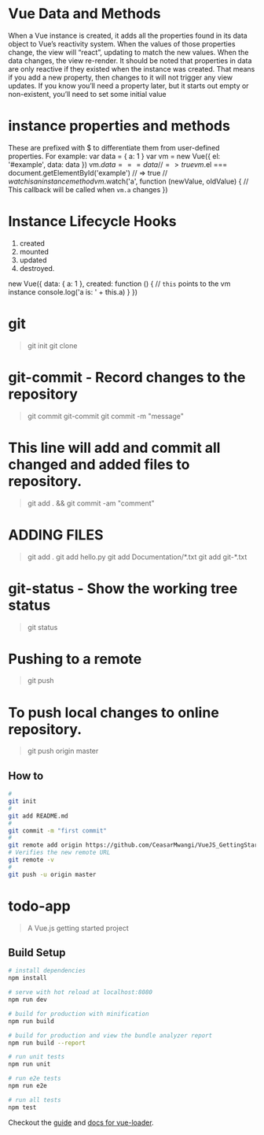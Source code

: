 
Vue Data and Methods
===============================
When a Vue instance is created, it adds all the properties found in its data object to Vue’s reactivity system. 
When the values of those properties change, the view will “react”, updating to match the new values.
When the data changes, the view re-render. 
It should be noted that properties in data are only reactive if they existed when the instance was created. 
That means if you add a new property, then changes to it will not trigger any view updates. 
If you know you’ll need a property later, but it starts out empty or non-existent, you’ll need to set some initial value



instance properties and methods
==============================
These are prefixed with $ to differentiate them from user-defined properties. For example:
var data = { a: 1 }
var vm = new Vue({
  el: '#example',
  data: data
})
vm.$data === data // => true
vm.$el === document.getElementById('example') // => true
// $watch is an instance method
vm.$watch('a', function (newValue, oldValue) {
  // This callback will be called when `vm.a` changes
})




Instance Lifecycle Hooks
==============================
1. created
2. mounted
3. updated
4. destroyed.

new Vue({
  data: {
    a: 1
  },
  created: function () {
    // `this` points to the vm instance
    console.log('a is: ' + this.a)
  }
})


# git
>git init
>git clone

# git-commit - Record changes to the repository

>git commit
>git-commit 
>git commit -m "message"

# This line will add and commit all changed and added files to repository.
>git add . && git commit -am "comment"


# ADDING FILES
>git add .
>git add hello.py
>git add Documentation/\*.txt
>git add git-\*.txt

# git-status - Show the working tree status
>git status 


# Pushing to a remote
>git push  <REMOTENAME> <BRANCHNAME> 
# To push local changes to online repository.
>git push origin master

## How to
``` bash
#
git init
#
git add README.md
#
git commit -m "first commit"
#
git remote add origin https://github.com/CeasarMwangi/VueJS_GettingStarted.git
# Verifies the new remote URL
git remote -v
#
git push -u origin master

```

# todo-app

> A Vue.js getting started project

## Build Setup

``` bash
# install dependencies
npm install

# serve with hot reload at localhost:8080
npm run dev

# build for production with minification
npm run build

# build for production and view the bundle analyzer report
npm run build --report

# run unit tests
npm run unit

# run e2e tests
npm run e2e

# run all tests
npm test
```

Checkout the [guide](http://.../.../) and [docs for vue-loader](http://.../...).
